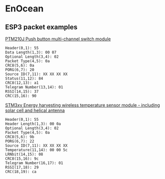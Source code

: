 # EnOcean

## ESP3 packet examples

[PTM210J Push button multi-channel switch module](https://www.enocean.com/en/enocean-modules-928mhz/details/ptm-210j/)
```
Header(0,1): 55
Data Length(1,3): 00 07
Optional Length(3,4): 02
Packet Type(4,5): 0a
CRC8(5,6): 0a
PORG(6,7): 20
Source ID(7,11): XX XX XX XX
Status(11,12): 84
CRC8(12,13): a1
Telegram Number(13,14): 01
RSSI(14,15): 37
CRC(15,16): 90
```

[STM3xy Energy harvesting wireless temperature sensor module - including solar cell and helical antenna](https://www.enocean.com/en/enocean-modules/details/stm-331/)
```
Header(0,1): 55
Header Length(1,3): 00 0a
Optional Length(3,4): 02
Packet Type(4,5): 0a
CRC8(5,6): 9b
PORG(6,7): 22
Source ID(7,11): XX XX XX XX
Temperature(11,14): 00 00 5c 
LRNbit(14,15): 08
CRC8(15,16): 9c
Telegram Number(16,17): 01
RSSI(17,18): 29
CRC(18,19): ca
```
